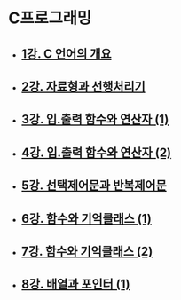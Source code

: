 # C프로그래밍

- ## [1강. C 언어의 개요](./chapter1.md)

- ## [2강. 자료형과 선행처리기](./chapter2.md)

- ## [3강. 입.출력 함수와 연산자 (1)](./chapter3.md)

- ## [4강. 입.출력 함수와 연산자 (2)](./chapter4.md)

- ## [5강. 선택제어문과 반복제어문](./chapter5.md)

- ## [6강. 함수와 기억클래스 (1)](./chapter6.md)

- ## [7강. 함수와 기억클래스 (2)](./chapter7.md)

- ## [8강. 배열과 포인터 (1)](./chapter8.md)
